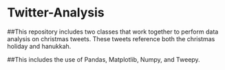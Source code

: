 # Twitter-Analysis

##This repository includes two classes that work together to perform data analysis on christmas tweets. These tweets reference both the christmas holiday and hanukkah. 

##This includes the use of Pandas, Matplotlib, Numpy, and Tweepy.
